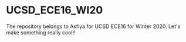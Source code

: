 # UCSD_ECE16_WI20
The repository belongs to Asfiya for UCSD ECE16 for Winter 2020.
Let's make something really cool!!

